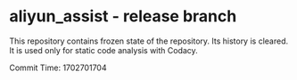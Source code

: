 # aliyun_assist - release branch

This repository contains frozen state of the repository.
Its history is cleared. It is used only for static code
analysis with Codacy.

Commit Time: 1702701704